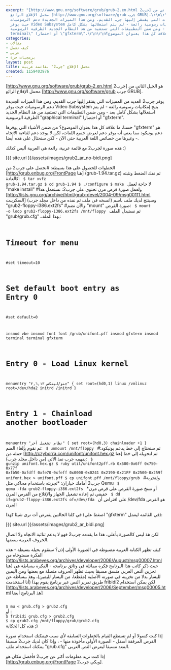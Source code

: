 ```yaml
---
excerpt: "[http://www.gnu.org/software/grub/grub-2.en.html جرب2] هو الجيل الثاني من
  محمل الإقلاع الرائع [http://www.gnu.org/software/grub جرب GRUB].\r\n\r\nيوفر جرب2
  العديد من المميزات التي يفتقر إليها جرب القديم، ومن هذا الميزات الجديدة دعم الرسوميات
  حيث يوفر Video Subsystem يتيح إمكانيات رسومية رائعة - لم يتم استغلالها بشكل كامل
  بعد - ومن ضمن التطبيقات التي تستفيد من هذ النظام الجديد الطرقية الرسومية \"graphical
  terminal\" أو اختصارا \"gfxterm\".\r\n\r\nحسنا، ما علاقة كل هذا بعنوان الموضوع؟"
categories:
- مقالات
- كيف تعمل
- عربي
- برمجيات حرة
layout: post
title: محمل الإقلاع "جرب2" بقائمة عربية
created: 1159403976
---
```

[http://www.gnu.org/software/grub/grub-2.en.html جرب2] هو الجيل الثاني من محمل الإقلاع الرائع [http://www.gnu.org/software/grub جرب GRUB].

يوفر جرب2 العديد من المميزات التي يفتقر إليها جرب القديم، ومن هذا الميزات الجديدة دعم الرسوميات حيث يوفر Video Subsystem يتيح إمكانيات رسومية رائعة - لم يتم استغلالها بشكل كامل بعد - ومن ضمن التطبيقات التي تستفيد من هذ النظام الجديد الطرقية الرسومية "graphical terminal" أو اختصارا "gfxterm".

حسنا، ما علاقة كل هذا بعنوان الموضوع؟ من ضمن اﻷشياء التي يوفرها "gfxterm" هو دعم يونيكود مما يعني أنه يوفر دعم لعرض جميع اللغات، لكن لا يوجد دعم لثناءية الاتجاه وغيرها من خصائص اللغة العربية حتى اﻵن - لكن سنحتال على هذه أيضا -.

هذه صورة لجرب2 مع قائمة عربية، رائعة هى العربية أليس كذلك :)

[{{ site.url }}/assets/images/grub2_ar_no-bidi.png]

الخطوات للحصول على هذا بسيطة:
#نحصل على جرب2 من [http://grub.enbug.org/FrontPage هنا] (grub-1.94.tar.gz) ثم نفك الضغط ونثبته كالعادة:
<code>
$ tar xvfz grub-1.94.tar.gz
$ cd grub-1.94
$ ./configure
$ make
</code>
لا حاجة لعمل "make install" 
#ولعمل صورة قرص مرن تحتوي على جرب2: نستعمل هذا [http://lists.gnu.org/archive/html/grub-devel/2004-09/msg00111.html السكريبت] (انسخه فى ملف ثم نفذه من داخل مجلد جرب) وسينتج لديك ملف باسم "grub2-floppy-i386.ext2fs"
#واﻵن نضم "mount" صورة القرص:
<code>
$ mount -o loop grub2-floppy-i386.ext2fs /mnt/floppy
</code>
ثم نستبدل الملف "grub/grub.cfg" بهذا الملف:
<code>
# Timeout for menu
#set timeout=10

# Set default boot entry as Entry 0
#set default=0

insmod vbe
insmod font
font /grub/unifont.pff
insmod gfxterm
insmod terminal
terminal gfxterm

# Entry 0 - Load Linux kernel
menuentry "جنو/لينكس ٢,٦,١٣" {
	set root=(hd0,1)
        linux /vmlinuz root=/dev/hda2
	initrd /initrd
}

# Entry 1 - Chainload another bootloader
menuentry "نظام تشغيل آخر" {
	set root=(hd0,3)
	 chainloader +1
}
</code>
 ثم نقوم بإلغاء الضم:
<code>
$ unmount /mnt/floppy
</code>
#ثم سنحتاج إلى خط يدعم يونيكود: حمله من [http://czyborra.com/unifont/unifont.hex.gz هنا] ثم لتحويله إلى خط يفهمه جرب نفذ الآتي (من داخل مجلد جرب):
<code>
$ gunzip unifont.hex.gz
$ ruby util/unifont2pff.rb 0x600-0x6ff 0x750-0x77f 0xfb50-0xfdff 0xfe70-0xfeff 0x0000-0x0241 0x2190-0x21FF 0x2500-0x259f unifont.hex > unifont.pff
$ cp unifont.pff /mnt/floppy/grub
</code>
#ولتجربة جرب2 أمامك خياران:
*تجربته باستخدام محاكي مثل Qemu
<code>
$ qemu -fda grub2-floppy-i386.ext2fs
</code>
*أو نسخ صورة القرص على قرص مرن حقيقي ثم إعادة تشغيل الجهاز والإقلاع من القرص المرن
<code>
$ dd if=grub2-floppy-i386.ext2fs of=/dev/fda
</code>
على افتراض أن /dev/fda هو القرص المرن

في كلتا الحالتين يفترض أت ترى شيئا كهذا (اضغط علي "gfxterm" في القائمة ليعمل):

[{{ site.url }}/assets/images/grub2_ar_bidi.png]

لكن هذ ليس كالصورة بأعلى، هذا ما يقدمه جرب2 فهو لا يدعم ثنائية الاتجاه ولا اتصال الحروف العربية ببعضها.

كيف تظهر الكتابة العربية مضبوطة في الصورة اﻷولى إذن؟ سنقوم بحيلة بسيطة - هذه الفكرة مستوحاه من [http://lists.arabeyes.org/archives/developer/2006/August/msg00007.html هنا] حيث ذكر كاتب هذا البرنامج فكرة مماثلة في وثائق برنامجه - الفكرة ببساطة هي تخزين النص العربي منسق مسبقا بحيث تظهر الحروف متصلة مع بعضها ومن اليمين لليسار بدلا من تخزينه في صورته الأصلية (مقطعا، من اليسار لليمين)، وهذ ببساطة عن طريق تمرير النص عبر برنامج يقوم بهذا (أنا استخدمت fribidi2 لكن يمكن استخدام [http://lists.arabeyes.org/archives/developer/2006/September/msg00005.html هذ البرنامج أيضا]

<code>
$ mu < grub.cfg > grub2.cfg
</code>
أو :
<code>
$ fribidi grub.cfg > grub2.cfg
$ cp grub2.cfg /mnt/floppy/grub/grub2.cfg
</code>
هذه كل الحكاية ;)

إذا كنت كسولا أو لم تستطع القيام بالخطوات السابقة ﻷي سبب فيمكنك استخدام صورة القرص المرفقة أسفل - الصورة اﻷولى مأخوذة منها - ، وإذا كان لديك جرب2 مسبقا يمكنك استخدام ملف "grub.cfg" المعد مسبقا ليعرض النص العربي.

إذا كنت تريد معلومات أكثر عن جرب2 فأفضل مكان هو [http://grub.enbug.org/FrontPage ويكي جرب2].
